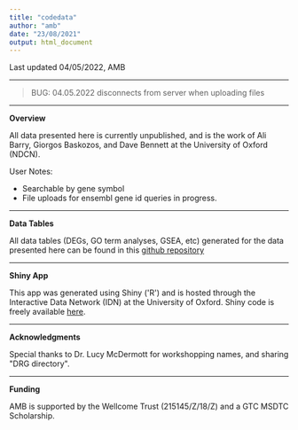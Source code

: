 ```yaml
---
title: "codedata"
author: "amb"
date: "23/08/2021"
output: html_document
---
```


Last updated 04/05/2022, AMB

---


> BUG: 04.05.2022 disconnects from server when uploading files 

---

**Overview**

All data presented here is currently unpublished, and is the work of Ali Barry, Giorgos Baskozos, and Dave Bennett at the University of Oxford (NDCN).

User Notes: 
* Searchable by gene symbol
* File uploads for ensembl gene id queries in progress. 

---

**Data Tables**

All data tables (DEGs, GO term analyses, GSEA, etc) generated for the data presented here can be found in this [github repository](https://github.com/aliibarry/thesis-supp)

---

**Shiny App**  

This app was generated using Shiny ('R') and is hosted through the Interactive Data Network (IDN) at the University of Oxford. Shiny code is freely available [here](https://github.com/aliibarry/shiny). 

---

**Acknowledgments**

Special thanks to Dr. Lucy McDermott for workshopping names, and sharing "DRG directory".

---

**Funding**

AMB is supported by the Wellcome Trust (215145/Z/18/Z) and a GTC MSDTC Scholarship.
